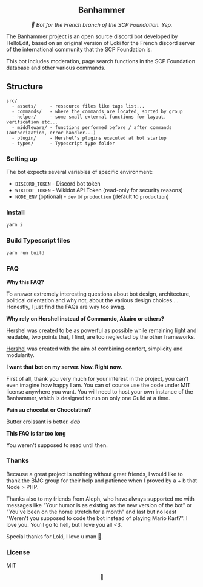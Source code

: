 <h2 align="center">Banhammer</h2>

<p align="center">
  <em>🔨 Bot for the French branch of the SCP Foundation. Yep.</em>
</p>

The Banhammer project is an open source discord bot developed by HelloEdit, based on an original version of Loki for the French discord server of the international community that the SCP Foundation is.

This bot includes moderation, page search functions in the SCP Foundation database and other various commands.

## Structure

```
src/
  - assets/     - ressource files like tags list...
  - commands/   - where the commands are located, sorted by group
  - helper/     - some small external functions for layout, verification etc...
  - middleware/ - functions performed before / after commands (authorization, error handler...)
  - plugin/     - Hershel's plugins executed at bot startup
  - types/      - Typescript type folder
```

### Setting up

The bot expects several variables of specific environment:

- `DISCORD_TOKEN` - Discord bot token
- `WIKIDOT_TOKEN` - Wikidot API Token (read-only for security reasons)
- `NODE_ENV` (optional) - `dev` or `production` (default to `production`)

### Install

```bash
yarn i
```

### Build Typescript files

```bash
yarn run build
```

### FAQ

**Why this FAQ?**

To answer extremely interesting questions about bot design, architecture, political orientation and why not, about the various design choices....
Honestly, I just find the FAQs are way too swag.

**Why rely on Hershel instead of Commando, Akairo or others?**

Hershel was created to be as powerful as possible while remaining light and readable, two points that, I find, are too neglected by the other frameworks.

[Hershel](https://github.com/hershel) was created with the aim of combining comfort, simplicity and modularity.

**I want that bot on my server. Now. Right now.**

First of all, thank you very much for your interest in the project, you can't even imagine how happy I am. You can of course use the code under MIT license anywhere you want. You will need to host your own instance of the Banhammer, which is designed to run on only one Guild at a time.

**Pain au chocolat or Chocolatine?**

Butter croissant is better. _dab_

**This FAQ is far too long**

You weren't supposed to read until then.

### Thanks

Because a great project is nothing without great friends, I would like to thank the BMC group for their help and patience when I proved by a + b that Node > PHP.

Thanks also to my friends from Aleph, who have always supported me with messages like "Your humor is as existing as the new version of the bot" or "You've been on the home stretch for a month" and last but no least "Weren't you supposed to code the bot instead of playing Mario Kart?". I love you. You'll go to hell, but I love you all <3.

Special thanks for Loki, I love u man 💖.

### License

MIT

<p align="center">🎩</p>
